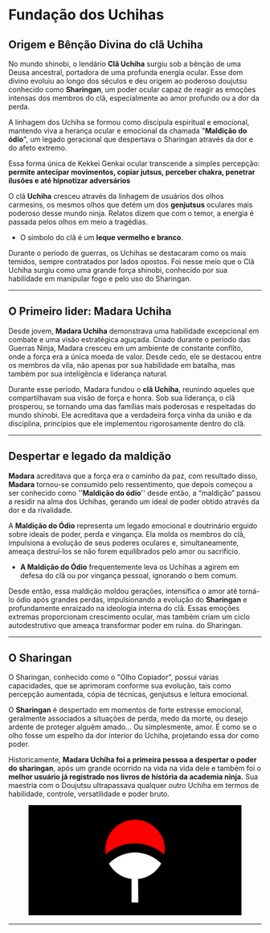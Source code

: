 # Fundação dos Uchihas

## Origem e Bênção Divina do clã Uchiha

&#x20;No mundo shinobi, o lendário **Clã Uchiha** surgiu sob a bênção de uma Deusa ancestral, portadora de uma profunda energia ocular. Esse dom divino evoluiu ao longo dos séculos e deu origem ao poderoso doujutsu conhecido como **Sharingan**, um poder ocular capaz de reagir as emoções intensas dos membros do clã, especialmente ao amor profundo ou a dor da perda.

&#x20;A linhagem dos Uchiha se formou como discípula espiritual e emocional, mantendo viva a herança ocular e emocional da chamada "**Maldição do ódio**", um legado geracional que despertava o Sharingan através da dor e do afeto extremo.

&#x20;Essa forma única de Kekkei Genkai ocular transcende a simples percepção: **permite antecipar movimentos, copiar jutsus, perceber chakra, penetrar ilusões e até hipnotizar adversários**

&#x20;O clã **Uchiha** cresceu através da linhagem de usuários dos olhos carmesins, os mesmos olhos que detém um dos **genjutsus** oculares mais poderoso desse mundo ninja. Relatos dizem que com o temor, a energia é passada pelos olhos em meio a tragédias.

* O símbolo do clã é um **leque vermelho e branco**.

Durante o período de guerras, os Uchihas se destacaram como os mais temidos, sempre contratados por lados opostos. Foi nesse meio que o Clã Uchiha surgiu como uma grande força shinobi, conhecido por sua habilidade em manipular fogo e pelo uso do Sharingan.

***

## O Primeiro lider: Madara Uchiha

&#x20;Desde jovem, **Madara Uchiha** demonstrava uma habilidade excepcional em combate e uma visão estratégica aguçada. Criado durante o período das Guerras Ninja, Madara cresceu em um ambiente de constante conflito, onde a força era a única moeda de valor. Desde cedo, ele se destacou entre os membros da vila, não apenas por sua habilidade em batalha, mas também por sua inteligência e liderança natural.

&#x20;Durante esse período, Madara fundou o **clã Uchiha**, reunindo aqueles que compartilhavam sua visão de força e honra. Sob sua liderança, o clã prosperou, se tornando uma das famílias mais poderosas e respeitadas do mundo shinobi. Ele acreditava que a verdadeira força vinha da união e da disciplina, princípios que ele implementou rigorosamente dentro do clã.

***

## Despertar e legado da maldição

&#x20;**Madara** acreditava que a força era o caminho da paz, com resultado disso, **Madara** tornou-se consumido pelo ressentimento, que depois começou a ser conhecido como ''**Maldição do ódio**'' desde então, a “maldição” passou a residir na alma dos Uchihas, gerando um ideal de poder obtido através da dor e da rivalidade.

&#x20;A **Maldição do Ódio** representa um legado emocional e doutrinário erguido sobre ideais de poder, perda e vingança. Ela molda os membros do clã, impulsiona a evolução de seus poderes oculares e, simultaneamente, ameaça destruí‑los se não forem equilibrados pelo amor ou sacrifício.

* **A Maldição do Ódio** frequentemente leva os Uchihas a agirem em defesa do clã ou por vingança pessoal, ignorando o bem comum.

&#x20;Desde então, essa maldição moldou gerações, intensifica o amor até torná-lo ódio após grandes perdas, impulsionando a evolução do **Sharingan** e profundamente enraizado na ideologia interna do clã. Essas emoções extremas proporcionam crescimento ocular, mas também criam um ciclo autodestrutivo que ameaça transformar poder em ruína. do Sharingan.

***

## O Sharingan

&#x20;O Sharingan, conhecido como o "Olho Copiador", possui várias capacidades, que se aprimoram conforme sua evolução, tais como percepção aumentada, cópia de técnicas, genjutsus e leitura emocional.

&#x20;O **Sharingan** é despertado em momentos de forte estresse emocional, geralmente associados a situações de perda, medo da morte, ou desejo ardente de proteger alguém amado... Ou simplesmente, amor. É como se o olho fosse um espelho da dor interior do Uchiha, projetando essa dor como poder.

&#x20;Historicamente, **Madara Uchiha foi a primeira pessoa a despertar o poder do sharingan**, após um grande ocorrido na vida na vida dele e também foi o **melhor usuário já registrado nos livros de história da academia ninja.** Sua maestria com o Doujutsu ultrapassava qualquer outro Uchiha em termos de habilidade, controle, versatilidade e poder bruto.

<figure><img src="../../../.gitbook/assets/image (16).png" alt=""><figcaption></figcaption></figure>

***
